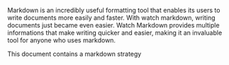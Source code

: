 Markdown is an incredibly useful formatting tool that enables its users to write documents more easily and faster. With watch markdown, writing documents just became even easier. Watch Markdown provides multiple informations that make writing quicker and easier, making it an invaluable tool for anyone who uses markdown.

This document contains a markdown strategy
